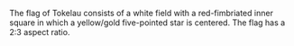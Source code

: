 The flag of Tokelau consists of a white field with a red-fimbriated inner square in which a yellow/gold five-pointed star is centered. The flag has a 2:3 aspect ratio.